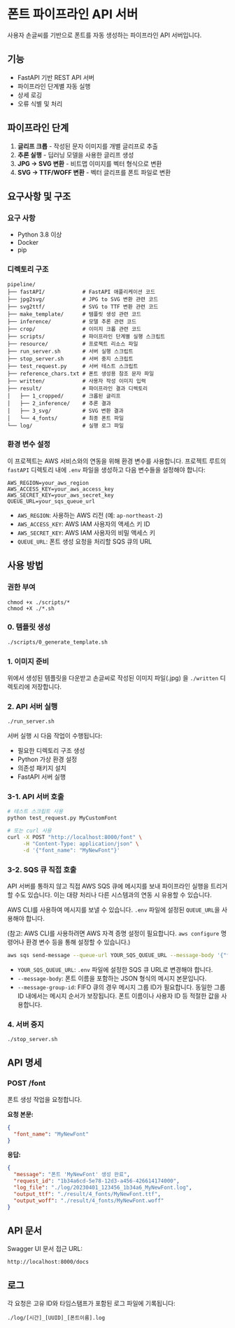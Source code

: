 # 폰트 파이프라인 API 서버

사용자 손글씨를 기반으로 폰트를 자동 생성하는 파이프라인 API 서버입니다.

## 기능

- FastAPI 기반 REST API 서버
- 파이프라인 단계별 자동 실행
- 상세 로깅
- 오류 식별 및 처리

## 파이프라인 단계

1. **글리프 크롭** - 작성된 문자 이미지를 개별 글리프로 추출
2. **추론 실행** - 딥러닝 모델을 사용한 글리프 생성
3. **JPG → SVG 변환** - 비트맵 이미지를 벡터 형식으로 변환
4. **SVG → TTF/WOFF 변환** - 벡터 글리프를 폰트 파일로 변환

## 요구사항 및 구조

### 요구 사항

- Python 3.8 이상
- Docker
- pip

### 디렉토리 구조

```
pipeline/
├── fastAPI/            # FastAPI 애플리케이션 코드
├── jpg2svg/            # JPG to SVG 변환 관련 코드
├── svg2ttf/            # SVG to TTF 변환 관련 코드
├── make_template/      # 템플릿 생성 관련 코드
├── inference/          # 모델 추론 관련 코드
├── crop/               # 이미지 크롭 관련 코드
├── scripts/            # 파이프라인 단계별 실행 스크립트
├── resource/           # 프로젝트 리소스 파일
├── run_server.sh       # 서버 실행 스크립트
├── stop_server.sh      # 서버 중지 스크립트
├── test_request.py     # 서버 테스트 스크립트
├── reference_chars.txt # 폰트 생성용 참조 문자 파일
├── written/            # 사용자 작성 이미지 입력
├── result/             # 파이프라인 결과 디렉토리
│   ├── 1_cropped/      # 크롭된 글리프
│   ├── 2_inference/    # 추론 결과
│   ├── 3_svg/          # SVG 변환 결과
│   └── 4_fonts/        # 최종 폰트 파일
└── log/                # 실행 로그 파일
```

### 환경 변수 설정

이 프로젝트는 AWS 서비스와의 연동을 위해 환경 변수를 사용합니다. 프로젝트 루트의 `fastAPI` 디렉토리 내에 `.env` 파일을 생성하고 다음 변수들을 설정해야 합니다:

```dotenv
AWS_REGION=your_aws_region
AWS_ACCESS_KEY=your_aws_access_key
AWS_SECRET_KEY=your_aws_secret_key
QUEUE_URL=your_sqs_queue_url
```

- `AWS_REGION`: 사용하는 AWS 리전 (예: `ap-northeast-2`)
- `AWS_ACCESS_KEY`: AWS IAM 사용자의 액세스 키 ID
- `AWS_SECRET_KEY`: AWS IAM 사용자의 비밀 액세스 키
- `QUEUE_URL`: 폰트 생성 요청을 처리할 SQS 큐의 URL

## 사용 방법

### 권한 부여
```
chmod +x ./scripts/*
chmod +X ./*.sh
```

### 0. 템플릿 생성
```bash
./scripts/0_generate_template.sh
```


### 1. 이미지 준비
위에서 생성된 템플릿을 다운받고 손글씨로 작성된 이미지 파일(.jpg) 을 `./written` 디렉토리에 저장합니다. 


### 2. API 서버 실행

```bash
./run_server.sh
```
서버 실행 시 다음 작업이 수행됩니다:
- 필요한 디렉토리 구조 생성
- Python 가상 환경 설정
- 의존성 패키지 설치
- FastAPI 서버 실행


### 3-1. API 서버 호출

```bash
# 테스트 스크립트 사용
python test_request.py MyCustomFont

# 또는 curl 사용
curl -X POST "http://localhost:8000/font" \
     -H "Content-Type: application/json" \
     -d '{"font_name": "MyNewFont"}'
```

### 3-2. SQS 큐 직접 호출

API 서버를 통하지 않고 직접 AWS SQS 큐에 메시지를 보내 파이프라인 실행을 트리거할 수도 있습니다. 이는 대량 처리나 다른 시스템과의 연동 시 유용할 수 있습니다.

AWS CLI를 사용하여 메시지를 보낼 수 있습니다. `.env` 파일에 설정된 `QUEUE_URL`을 사용해야 합니다.

(참고: AWS CLI를 사용하려면 AWS 자격 증명 설정이 필요합니다. `aws configure` 명령어나 환경 변수 등을 통해 설정할 수 있습니다.)

```bash
aws sqs send-message --queue-url YOUR_SQS_QUEUE_URL --message-body '{"font_name": "MySQSFont"}' --message-group-id MyFontGroup
```

- `YOUR_SQS_QUEUE_URL`: `.env` 파일에 설정한 SQS 큐 URL로 변경해야 합니다.
- `--message-body`: 폰트 이름을 포함하는 JSON 형식의 메시지 본문입니다.
- `--message-group-id`: FIFO 큐의 경우 메시지 그룹 ID가 필요합니다. 동일한 그룹 ID 내에서는 메시지 순서가 보장됩니다. 폰트 이름이나 사용자 ID 등 적절한 값을 사용합니다.

### 4. 서버 중지

```bash
./stop_server.sh
```

## API 명세

### POST /font

폰트 생성 작업을 요청합니다.

**요청 본문:**
```json
{
  "font_name": "MyNewFont"
}
```

**응답:**
```json
{
  "message": "폰트 'MyNewFont' 생성 완료",
  "request_id": "1b34a6cd-5e78-12d3-a456-426614174000",
  "log_file": "./log/20230401_123456_1b34a6_MyNewFont.log",
  "output_ttf": "./result/4_fonts/MyNewFont.ttf",
  "output_woff": "./result/4_fonts/MyNewFont.woff"
}
```

## API 문서

Swagger UI 문서 접근 URL:
```
http://localhost:8000/docs
```

## 로그

각 요청은 고유 ID와 타임스탬프가 포함된 로그 파일에 기록됩니다:
```
./log/[시간]_[UUID]_[폰트이름].log
``` 